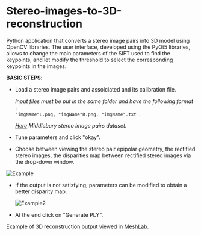# Stereo-images-to-3D-reconstruction
Python application that converts a stereo image pairs into 3D model using OpenCV libraries.
The user interface, developed using the PyQt5 libraries, allows to change the main parameters of the SIFT used to find the keypoints,
and let modify the threshold to select the corresponding keypoints in the images.




  **BASIC STEPS**:
- Load a stereo image pairs and assoiciated and its calibration file.

    *Input files must be put in the same folder and have the following format* :  
    ` "imgName"L.png, "imgName"R.png, "imgName".txt  `. 
    
    *[Here](http://vision.middlebury.edu/stereo/data/scenes2014/datasets/) Middlebury stereo image pairs dataset.*
- Tune parameters and click "okay".
- Choose between viewing the stereo pair epipolar geometry, the rectified stereo images, the disparities map between rectified stereo images via the drop-down window.

 ![Example](https://i.imgur.com/9zyPbwO.jpg)
- If the output is not satisfying, parameters can be modified to obtain a better disparity map.

  ![Example2](https://i.imgur.com/rcGxgO1.jpg)
- At the end click on "Generate PLY".

Example of 3D reconstruction output viewed in [MeshLab](http://www.meshlab.net/#description).




